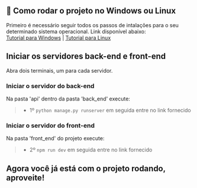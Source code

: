 ## 🚀 Como rodar o projeto no Windows ou Linux
 Primeiro é necessário seguir todos os passos de intalações para o seu determinado sistema operacional. Link disponível abaixo: </br>
 [Tutorial para Windows](doc-tutorial-windows.md) | [Tutorial para Linux](doc-tutorial-linux.md) 

## Iniciar os servidores back-end e front-end
Abra dois terminais, um para cada servidor.<br>

### Iniciar o servidor do back-end

Na pasta 'api' dentro da pasta 'back_end' execute:
  > *  1º ```python manage.py runserver``` em seguida entre no link fornecido<br>

### Iniciar o servidor do front-end

Na pasta 'front_end' do projeto execute:
  > *  2º ```npm run dev``` em seguida entre no link fornecido

## Agora você já está com o projeto rodando, aproveite!

